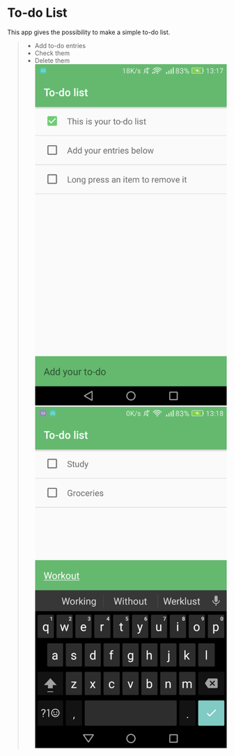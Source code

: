 

To-do List
===================
This app gives the possibility to make a simple to-do list.

> - Add to-do entries
> - Check them
> - Delete them
![Alt text](Screenshot1.PNG?raw=true)
![Alt text](Screenshot2.PNG?raw=true)

